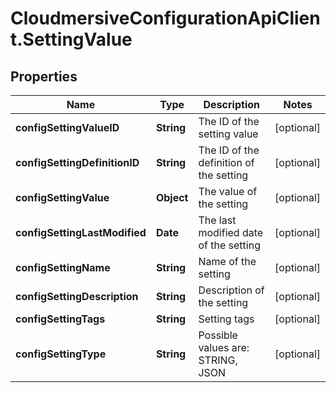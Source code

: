 # CloudmersiveConfigurationApiClient.SettingValue

## Properties
Name | Type | Description | Notes
------------ | ------------- | ------------- | -------------
**configSettingValueID** | **String** | The ID of the setting value | [optional] 
**configSettingDefinitionID** | **String** | The ID of the definition of the setting | [optional] 
**configSettingValue** | **Object** | The value of the setting | [optional] 
**configSettingLastModified** | **Date** | The last modified date of the setting | [optional] 
**configSettingName** | **String** | Name of the setting | [optional] 
**configSettingDescription** | **String** | Description of the setting | [optional] 
**configSettingTags** | **String** | Setting tags | [optional] 
**configSettingType** | **String** | Possible values are: STRING, JSON | [optional] 


